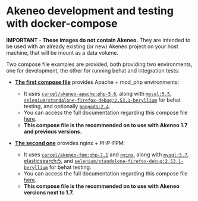 # Akeneo development and testing with docker-compose

**IMPORTANT - These images do not contain Akeneo.** 
They are intended to be used with an already existing (or new) Akeneo project on your host machine, that will be mount as a data volume.

Two compose file examples are provided, both providing two environments, one for development, the other for running behat and integration tests:

- [**The first compose file**](https://github.com/damien-carcel/Dockerfiles/blob/master/Docs/akeneo/docker-compose.yml.apache_dist) provides Apache + mod_php environments:
    - It uses [`carcel/akeneo-apache:php-5.6`](https://hub.docker.com/r/carcel/akeneo-apache/),
      along with [`mysql:5.5`](https://hub.docker.com/_/mysql/), [`selenium/standalone-firefox-debug:2.53.1-beryllium`](https://hub.docker.com/r/selenium/standalone-firefox-debug/) for behat testing, and optionally [`mongodb:2.4`](https://hub.docker.com/_/mongo/).
    - You can access the full documentation regarding this compose file [here](https://github.com/damien-carcel/Dockerfiles/blob/master/Docs/akeneo/mod_php.md).
    - **This compose file is the recommended on to use with Akeneo 1.7 and previous versions.**
    
- [**The second one**](https://github.com/damien-carcel/Dockerfiles/blob/master/Docs/akeneo/docker-compose.yml.fpm_dist) provides nginx + PHP-FPM:
    - It uses [`carcel/akeneo-fpm:php-7.1`](https://hub.docker.com/r/carcel/akeneo-fpm/) and  [`nginx`](https://hub.docker.com/_/nginx/),
      along with [`mysql:5.7`](https://hub.docker.com/_/mysql/), [elasticsearch:5](https://hub.docker.com/_/elasticsearch/), and [`selenium/standalone-firefox-debug:2.53.1-beryllium`](https://hub.docker.com/r/selenium/standalone-firefox-debug/) for behat testing.
    - You can access the full documentation regarding this compose file [here](https://github.com/damien-carcel/Dockerfiles/blob/master/Docs/akeneo/fpm.md).
    - **This compose file is the recommended on to use with Akeneo versions next to 1.7.**
